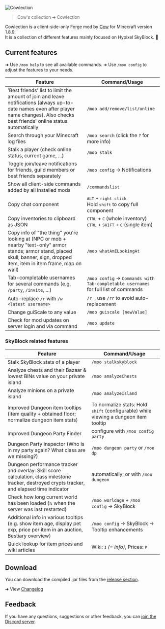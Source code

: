 ![Cowlection](https://github.com/cow-mc/Cowlection/blob/master/cowlection.png?raw=true)
> Cow's collection ➔ Cowlection

Cowlection is a client-side-only Forge mod by [Cow](https://namemc.com/profile/Cow) for Minecraft version 1.8.9.  
It is a collection of different features mainly focused on Hypixel SkyBlock. 🐄

## Current features
➜ Use `/moo help` to see all available commands.
➜ Use `/moo config` to adjust the features to your needs.

| Feature                                                                 | Command/Usage                           |
|-------------------------------------------------------------------------|-----------------------------------------|
| 'Best friends' list to limit the amount of join and leave notifications (always up-to-date names even after player name changes). Also checks best friends' online status automatically | `/moo add/remove/list/online` |
| Search through your Minecraft log files                                 | `/moo search` (click the `?` for more info) |
| Stalk a player (check online status, current game, ...)                 | `/moo stalk`                            |
| Toggle join/leave notifications for friends, guild members or best friends separately | `/moo config` &rarr; Notifications |
| Show all client-side commands added by all installed mods               | `/commandslist`                         |
| Copy chat component                                                     | <kbd>ALT</kbd> + <kbd>right click</kbd><br>Hold <kbd>shift</kbd> to copy full component |
| Copy inventories to clipboard as JSON                                   | <kbd>CTRL</kbd> + <kbd>C</kbd> (whole inventory)<br><kbd>CTRL</kbd> + <kbd>SHIFT</kbd> + <kbd>C</kbd> (single item) |
| Copy info of "the thing" you're looking at (NPC or mob + nearby "text-only" armor stands; armor stand, placed skull, banner, sign, dropped item, item in item frame, map on wall) | `/moo whatAmILookingAt` |
| Tab-completable usernames for several commands (e.g. `/party`, `/invite`, ...) | `/moo config` &rarr; `Commands with Tab-completable usernames` for full list of commands |
| Auto-replace `/r` with `/w <latest username>`                           | `/r `, use `/rr` to avoid auto-replacement |
| Change guiScale to any value                                            | `/moo guiscale [newValue]`              |
| Check for mod updates on server login and via command                   | `/moo update`                           |

### SkyBlock related features
| Feature                                                                 | Command/Usage                           |
|-------------------------------------------------------------------------|-----------------------------------------|
| Stalk SkyBlock stats of a player                                        | `/moo stalkskyblock`                    |
| Analyze chests and their Bazaar & lowest BINs value on your private island | `/moo analyzeChests`                 |
| Analyze minions on a private island                                     | `/moo analyzeIsland`                    |
| Improved Dungeon item tooltips (item quality + obtained floor; normalize dungeon item stats) | To normalize stats: Hold <kbd>shift</kbd> (configurable) while viewing a dungeon item tooltip |
| Improved Dungeon Party Finder                                           | configure with `/moo config party`      |
| Dungeon Party inspector (Who is in my party again? What class are we missing?) | `/moo dungeon party` or `/moo dp` |
| Dungeon performance tracker and overlay: Skill score calculation, class milestone tracker, destroyed crypts tracker, and elapsed time indicator | automatically; or with `/moo dungeon` |
| Check how long current world has been loaded (≈ when the server was last restarted) | `/moo worldage` + `/moo config` &rarr; SkyBlock |
| Additional info in various tooltips (e.g. show item age, display pet exp, price per item in an auction, Bestiary overview) | `/moo config` &rarr; SkyBlock &rarr; Tooltip enhancements |
| Quick lookup for item prices and wiki articles                          | Wiki: <kbd>I</kbd> *(= Info)*, Prices: <kbd>P</kbd> |

## Download
You can download the compiled .jar files from the [release section](https://github.com/cow-mc/Cowlection/releases).

➜ View [Changelog](CHANGELOG.md)

## Feedback
If you have any questions, suggestions or other feedback, you can [join the Discord server](https://discord.gg/fU2tFPf).
